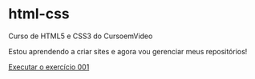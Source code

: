 # html-css
 Curso de HTML5 e CSS3 do CursoemVideo

 Estou aprendendo a criar sites e agora vou gerenciar meus repositórios!

 <a href="https://kaique-feitosa.github.io/html-css/exercicios/ex001/index.html">Executar o exercício 001</a>
